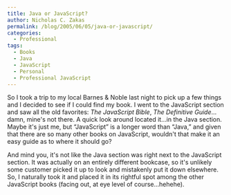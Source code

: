 ```yaml
---
title: Java or JavaScript?
author: Nicholas C. Zakas
permalink: /blog/2005/06/05/java-or-javascript/
categories:
  - Professional
tags:
  - Books
  - Java
  - JavaScript
  - Personal
  - Professional JavaScript
---
```

So I took a trip to my local Barnes & Noble last night to pick up a few things and I decided to see if I could find my book. I went to the JavaScript section and saw all the old favorites: *The JavaScript Bible*, *The Definitive Guide*&#8230;damn, mine's not there. A quick look around located it&#8230;in the Java section. Maybe it's just me, but &#8220;JavaScript&#8221; is a longer word than &#8220;Java,&#8221; and given that there are so many other books on JavaScript, wouldn't that make it an easy guide as to where it should go?

And mind you, it's not like the Java section was right next to the JavaScript section. It was actually on an entirely different bookcase, so it's unlikely some customer picked it up to look and mistakenly put it down elsewhere. So, I naturally took it and placed it in its rightful spot among the other JavaScript books (facing out, at eye level of course&#8230;hehehe).
